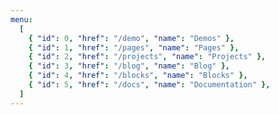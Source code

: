 ```yaml
---
menu:
  [
    { "id": 0, "href": "/demo", "name": "Demos" },
    { "id": 1, "href": "/pages", "name": "Pages" },
    { "id": 2, "href": "/projects", "name": "Projects" },
    { "id": 3, "href": "/blog", "name": "Blog" },
    { "id": 4, "href": "/blocks", "name": "Blocks" },
    { "id": 5, "href": "/docs", "name": "Documentation" },
  ]
---
```

